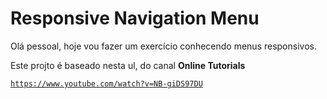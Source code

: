 <h1>Responsive Navigation Menu</h1>

<p>Olá pessoal, hoje vou fazer um exercício conhecendo menus responsivos.</p>
<p>Este projto é baseado nesta ul, do canal <strong>Online Tutorials</strong></p>

<code>https://www.youtube.com/watch?v=NB-giDS97DU</code>
